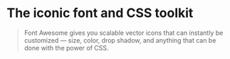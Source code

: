 # The iconic font and CSS toolkit
> Font Awesome gives you scalable vector icons that can instantly be customized — size, color, drop shadow, and anything that can be done with the power of CSS.

